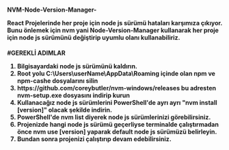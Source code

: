 <h4>NVM-Node-Version-Manager-</p>
<p>React Projelerinde her proje için node js sürümü hataları karşımıza çıkıyor. Bunu önlemek için nvm yani Node-Version-Manager kullanarak her proje için node js sürümünü değiştirip uyumlu olanı kullanabiliriz.</p>

<h4>#GEREKLİ ADIMLAR</p>
<ol>
  <li>Bilgisayardaki node js sürümünü kaldırın.</li>
  <li>Root yolu C:\Users\userName\AppData\Roaming içinde olan npm ve npm-cashe dosyalarını silin</li>
  <li>https://github.com/coreybutler/nvm-windows/releases bu adresten nvm-setup.exe dosyasını indirip kurun</li>
  <li>Kullanacağız node js sürümlerini PowerShell'de ayrı ayrı "nvm install [version]" olacak şekilde indirin.</li>
  <li>PowerShell'de nvm list diyerek node js sürümlerinizi görebilirsiniz.</li>
  <li>Projenizde hangi node js sürümü geçerliyse terminalde çalıştırmadan önce nvm use [version] yaparak default node js sürümüzü belirleyin.</li>
  <li>Bundan sonra projenizi çalıştırıp devam edebilirsiniz.</li>
</ol>
